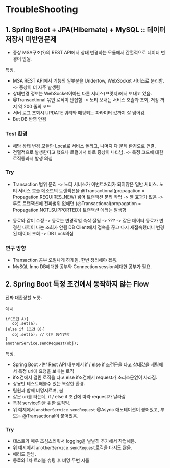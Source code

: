 # TroubleShooting

## 1. Spring Boot + JPA(Hibernate) + MySQL :: 데이터 저장시 미반영문제
 - 증상 MSA구조(?)의 REST API에서 상태 변경하는 모듈에서 간헐적으로 데이터 변경이 안됨.
  
특징. 
 - MSA REST API에서 기능의 일부분을 Undertow, WebSocket 서비스로 분리함. -> 증상이 더 자주 발생됨
 - 상태변경 정보는 WebSocket이아닌 다른 서비스(브릿지)에서 보내고 있음. 
 - @Transactional 묶인 로직이 난잡함
    -> 노티 보내는 서비스 호출과 조회, 저장 까지 약 200 줄의 코드
 - 서버 로그 조회시 UPDATE 쿼리와 매핑되는 파라미터 값까지 잘 넘어감.
 - But DB 반영 안됨

### Test 환경
 - 해당 상태 변경 모듈만 Local로 서비스 돌리고, 나머지 다 문제 환경으로 연결.
 - 건헐적으로 발생한다고 했으나 로컬에서 바로 증상이 나타남. 
    -> 특정 코드에 대한 로직통과시 발생 의심
  
### Try
 - Transaction 범위 분리
   -> 노티 서비스가 이번트처리가 되지않은 일반 서비스. 
   노티 서비스 호출 메소드의 트랜잭션을 @Transactional(propagation = Propagation.REQUIRES_NEW) 넣어 트랜잭션 분리 작업
   -> 별 효과가 없음
   -> 루트 트랜잭션에 전파범위 없애면 (@Transactional(propagation = Propagation.NOT_SUPPORTED)) 트랜잭션 에러는 발생함

 - 동료와 같이 수정 
    -> 동료는 변경작업 슥삭 잘됨 
    -> ???
    -> 같은 데이터 동료가 변경한 내역이 나는 조회가 안됨 DB Client에서 접속을 끊고 다시 재접속했더니 변경된 데이터 조회
    -> DB Lock의심 

### 연구 방향
 - Transaction 공부 오질나게 하게됨. 한번 정리해야 겠음.
 - MySQL Inno DB에대한 공부와 Connection session에대한 공부가 필요.


## 2. Spring Boot 특정 조건에서 동작하지 않는 Flow
진짜 대환장할 노릇.

예시 

```
if(조건 A){
   obj.set(a);
}else if (조건 B){
   obj.set(b); // 이후 동작안함
}
anotherService.sendRequest(obj);
```

특징. 
   - Spring Boot 기반 Rest API 내부에서 if / else if 조건문을 타고 상태값을 세팅해서 특정 uri에 요청을 보내는 로직 
   - if조건에서 걸린 로직을 타고 else if조건에서 request가 소리소문없이 사라짐. 
   - 상용만 테스트해볼수 있는 복잡한 환경.
   - 팀원과 함께 비명지르며, 봄
   - 같은 uri를 타는데, if / else if 조건에 따라 request가 날라감
   - 특정 service만을 위한 로직임.
   - 위 예제에서 ```anotherService.sendRequest``` @Async 애노테이션이 붙어있고, 부모는 @Transactional이 붙어있음.



### Try
 - 테스트가 매우 조심스러워서 logging을 낱낱히 추가해서 작업해봄.
 - 위 예시에서 ```anotherService.sendRequest```로직을 타지도 않음.
 - 에러도 안남.
 - 동료와 1차 트러블 슈팅 후 비명 두번 지름

